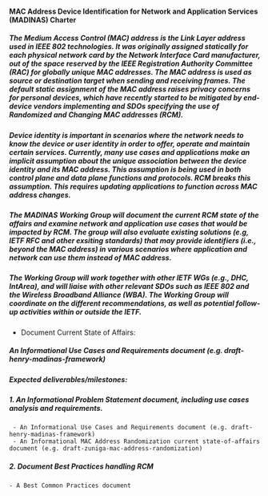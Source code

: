#### MAC Address Device Identification for Network and Application Services (MADINAS) Charter
##### The Medium Access Control (MAC) address is the Link Layer address used in IEEE 802 technologies. It was originally assigned statically for each physical network card by the Network Interface Card manufacturer, out of the space reserved by the IEEE Registration Authority Committee (RAC) for globally unique MAC addresses. The MAC address is used as source or destination target when sending and receiving frames. The default static assignment of the MAC address raises privacy concerns for personal devices, which have recently started to be mitigated by end-device vendors implementing and SDOs specifying the use of Randomized and Changing MAC addresses (RCM).

##### Device identity is important in scenarios where the network needs to know the device or user identity in order to offer, operate and maintain certain services. Currently, many use cases and applications make an implicit assumption about the unique association between the device identity and its MAC address. This assumption is being used in both control plane and data plane functions and protocols. RCM breaks this assumption. This requires updating applications to function across MAC address changes.

##### The MADINAS Working Group will document the current RCM state of the affairs and examine network and application use cases that would be impacted by RCM. The group will also evaluate existing solutions (e.g, IETF RFC and other exsiting standards) that may provide identifiers (i.e., beyond the MAC address) in various scenarios where application and network can use them instead of MAC address. 

##### The Working Group will work together with other IETF WGs (e.g., DHC, IntArea), and will liaise with other relevant SDOs such as IEEE 802 and the Wireless Broadband Alliance (WBA). The Working Group will coordinate on the different recommendations, as well as potential follow-up activities within or outside the IETF.

- Document Current State of Affairs:
##### An Informational Use Cases and Requirements document (e.g. draft-henry-madinas-framework)

##### Expected deliverables/milestones:
##### 1. An Informational Problem Statement document, including use cases analysis and requirements. 
     - An Informational Use Cases and Requirements document (e.g. draft-henry-madinas-framework)
     - An Informational MAC Address Randomization current state-of-affairs document (e.g. draft-zuniga-mac-address-randomization)

##### 2. Document Best Practices handling RCM
    - A Best Common Practices document



